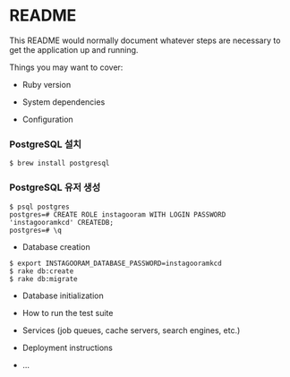 # README

This README would normally document whatever steps are necessary to get the
application up and running.

Things you may want to cover:

* Ruby version

* System dependencies

* Configuration
### PostgreSQL 설치
```
$ brew install postgresql
```

### PostgreSQL 유저 생성
```
$ psql postgres
postgres=# CREATE ROLE instagooram WITH LOGIN PASSWORD 'instagooramkcd' CREATEDB;
postgres=# \q
```

* Database creation
```
$ export INSTAGOORAM_DATABASE_PASSWORD=instagooramkcd
$ rake db:create
$ rake db:migrate
```

* Database initialization


* How to run the test suite

* Services (job queues, cache servers, search engines, etc.)

* Deployment instructions

* ...
